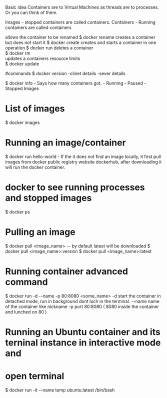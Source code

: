 Basic idea
Containers are to Virtual Machines as threads are to processes. Or you can think of them.

Images - stopped containers are called containers.
Containers - Running containers are called containers 

allows the container to be renamed
$ docker rename 
creates a container but does not start it
$ docker create 
creates and starts a container in one operation
$ docker run 
deletes a container   
$ docker rm  
updates a containers resource limits   
$ docker update 


#commands
$ docker version
	-clinet details
	-sever details

$ docker info
	- Says how many containers got.
	- Running
	- Paused 
	- Stopped 
	Images

# List of images
$ docker images 

# Running an image/container
$ docker run hello-world
	- If the it does not find an image locally, it first pull images from docker 
	  public registry website dockerhub, after downloading it will run the docker container.

# docker to see running processes and stopped images
$ docker ps

# Pulling an image
$ docker pull <image_name> -- by default latest will be downloaded
$ docker pull <image_name>:version
$ docker pull <image_name>:latest

# Running container advanced command 
$ docker run -d --name -p 80:8080 <some_name>
	-d start the container in detached mode, run in background dont luch in the terminal.
	--name name of the container like nickname
	-p port 80:8080 ( 8080 inside the container and lunched on 80 )

# Running an Ubuntu container and its terninal instance in interactive mode and 
# open terminal 
$ docker run -it --name temp ubuntu:latest /bin/bash


